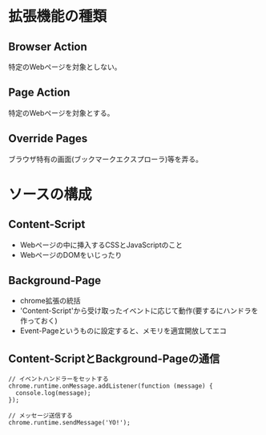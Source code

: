 # 拡張機能の種類

## Browser Action
特定のWebページを対象としない。

## Page Action
特定のWebページを対象とする。

## Override Pages
ブラウザ特有の画面(ブックマークエクスプローラ)等を弄る。

# ソースの構成

## Content-Script
* Webページの中に挿入するCSSとJavaScriptのこと
* WebページのDOMをいじったり

## Background-Page
* chrome拡張の統括
* 'Content-Script'から受け取ったイベントに応じて動作(要するにハンドラを作っておく)
* Event-Pageというものに設定すると、メモリを適宜開放してエコ

## Content-ScriptとBackground-Pageの通信

```:JavaScript
// イベントハンドラーをセットする
chrome.runtime.onMessage.addListener(function (message) {
  console.log(message);
});

// メッセージ送信する
chrome.runtime.sendMessage('YO!');
```
